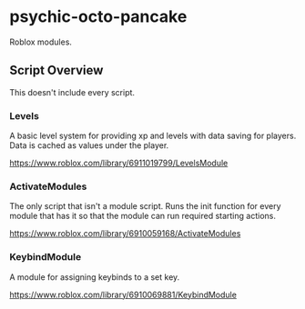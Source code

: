 # psychic-octo-pancake
Roblox modules.

## Script Overview
This doesn't include every script.

### Levels

A basic level system for providing xp and levels with data saving for players.
Data is cached as values under the player.

https://www.roblox.com/library/6911019799/LevelsModule

### ActivateModules

The only script that isn't a module script.
Runs the init function for every module that has it so that the module can run required starting actions.

https://www.roblox.com/library/6910059168/ActivateModules

### KeybindModule

A module for assigning keybinds to a set key.

https://www.roblox.com/library/6910069881/KeybindModule

